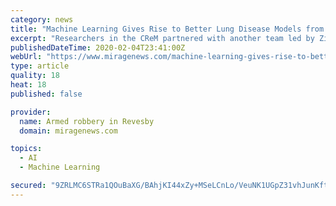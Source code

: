```yaml
---
category: news
title: "Machine Learning Gives Rise to Better Lung Disease Models from Stem Cells"
excerpt: "Researchers in the CReM partnered with another team led by Ziv Bar-Joseph of Carnegie Mellon University (CMU) to design a new method of using machine learning-a type of artificial intelligence that allows computers to learn autonomously-to identify and select the best, most relevant conditions for generating long-lasting lung cells. They also ..."
publishedDateTime: 2020-02-04T23:41:00Z
webUrl: "https://www.miragenews.com/machine-learning-gives-rise-to-better-lung-disease-models-from-stem-cells/"
type: article
quality: 18
heat: 18
published: false

provider:
  name: Armed robbery in Revesby
  domain: miragenews.com

topics:
  - AI
  - Machine Learning

secured: "9ZRLMC6STRa1QOuBaXG/BAhjKI44xZy+MSeLCnLo/VeuNK1UGpZ31vhJunKftRjT8q2w367WQ2jawDqiOjYAQGkmPk8GHXLAYpWJpRFrjM+3mtwOi9x0a7cbpHlajE64oHIx1KqON0NgZwr9T9WJCvwXvgBDBYh5mkmo2u0Zbs9x5qw6OF1uL6XeOYGyZjB/DzcW5HKmqe/c8+B3gMUXXBHnDkzgbs1v4ZZm6+idpUMWxON7T8XsmCaK8ynmBPMKyx75jFBZGBFQipXgYCQgfPsf4WSVbexrGNaXMhD8Ay1lTvxKjqHR5HahzZy6xn2N;ESqGD2RKRiz22QkLQTjzAg=="
---
```


